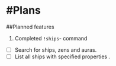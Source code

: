#Plans
======
##Planned features
1. Completed `!ships`- command
  - [ ] Search for ships, zens and auras.
  - [ ] List all ships with specified properties .
